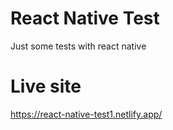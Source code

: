 # React Native Test

Just some tests with react native

# Live site

https://react-native-test1.netlify.app/